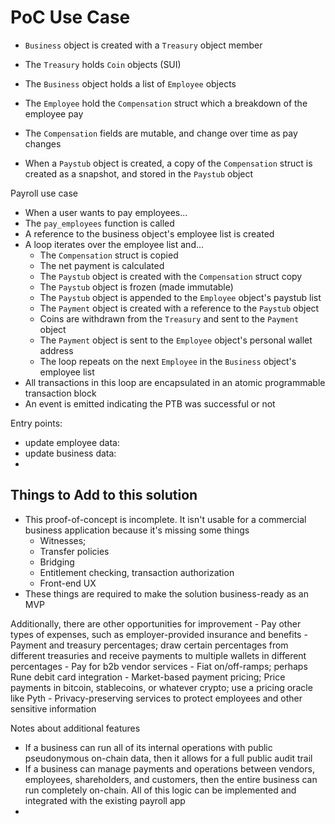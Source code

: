 # PoC Use Case

- `Business` object is created with a `Treasury` object member
- The `Treasury` holds `Coin` objects (SUI)
- The `Business` object holds a list of `Employee` objects

- The `Employee` hold the `Compensation` struct which a breakdown of the employee pay
- The `Compensation` fields are mutable, and change over time as pay changes
- When a `Paystub` object is created, a copy of the `Compensation` struct is created as a snapshot, and stored in the `Paystub` object

Payroll use case
- When a user wants to pay employees...
- The `pay_employees` function is called
- A reference to the business object's employee list is created
- A loop iterates over the employee list and...
    - The `Compensation` struct is copied 
    - The net payment is calculated
    - The `Paystub` object is created with the `Compensation` struct copy
    - The `Paystub` object is frozen (made immutable)
    - The `Paystub` object is appended to the `Employee` object's paystub list
    - The `Payment` object is created with a reference to the `Paystub` object
    - Coins are withdrawn from the `Treasury` and sent to the `Payment` object
    - The `Payment` object is sent to the `Employee` object's personal wallet address
    - The loop repeats on the next `Employee` in the `Business` object's employee list
- All transactions in this loop are encapsulated in an atomic programmable transaction block
- An event is emitted indicating the PTB was successful or not

Entry points:
- update employee data:
- update business data: 
- 




## Things to Add to this solution
- This proof-of-concept is incomplete. It isn't usable for a commercial business application because it's missing some things
    - Witnesses; 
    - Transfer policies
    - Bridging
    - Entitlement checking, transaction authorization
    - Front-end UX
- These things are required to make the solution business-ready as an MVP

Additionally, there are other opportunities for improvement
    - Pay other types of expenses, such as employer-provided insurance and benefits
    - Payment and treasury percentages; draw certain percentages from different treasuries and receive payments to multiple wallets in different percentages
    - Pay for b2b vendor services
    - Fiat on/off-ramps; perhaps Rune debit card integration
    - Market-based payment pricing; Price payments in bitcoin, stablecoins, or whatever crypto; use a pricing oracle like Pyth
    - Privacy-preserving services to protect employees and other sensitive information
    
Notes about additional features
- If a business can run all of its internal operations with public pseudonymous on-chain data, then it allows for a full public audit trail
- If a business can manage payments and operations between vendors, employees, shareholders, and customers, then the entire business can run completely on-chain. All of this logic can be implemented and integrated with the existing payroll app
- 




